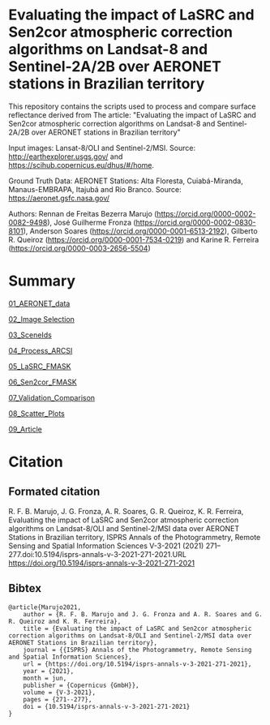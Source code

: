 # Evaluating the impact of LaSRC and Sen2cor atmospheric correction algorithms on Landsat-8 and Sentinel-2A/2B over AERONET stations in Brazilian territory

This repository contains the scripts used to process and compare surface reflectance derived from The article: "Evaluating the impact of LaSRC and Sen2cor atmospheric correction algorithms on Landsat-8 and Sentinel-2A/2B over AERONET stations in Brazilian territory"

Input images: Lansat-8/OLI and Sentinel-2/MSI. Source: http://earthexplorer.usgs.gov/ and https://scihub.copernicus.eu/dhus/#/home.

Ground Truth Data: AERONET Stations: Alta Floresta, Cuiabá-Miranda, Manaus-EMBRAPA, Itajubá and Rio Branco. Source: https://aeronet.gsfc.nasa.gov/

Authors: Rennan de Freitas Bezerra Marujo (https://orcid.org/0000-0002-0082-9498), José Guilherme Fronza (https://orcid.org/0000-0002-0830-8101), Anderson Soares (https://orcid.org/0000-0001-6513-2192), Gilberto R. Queiroz (https://orcid.org/0000-0001-7534-0219) and Karine R. Ferreira (https://orcid.org/0000-0003-2656-5504)

# Summary

[01_AERONET_data](https://github.com/marujore/Evaluating-the-impact-of-LaSRC-and-Sen2cor-atmospheric-correction-algorithms-on-Landsat-8-and-Sentin/tree/main/aeronet_data)

[02_Image Selection](https://github.com/marujore/Evaluating-the-impact-of-LaSRC-and-Sen2cor-atmospheric-correction-algorithms-on-Landsat-8-and-Sentin/blob/main/scripts/Image_selection.ipynb)

[03_SceneIds](https://github.com/marujore/Evaluating-the-impact-of-LaSRC-and-Sen2cor-atmospheric-correction-algorithms-on-Landsat-8-and-Sentin/tree/main/sceneids)

[04_Process_ARCSI](https://github.com/marujore/Evaluating-the-impact-of-LaSRC-and-Sen2cor-atmospheric-correction-algorithms-on-Landsat-8-and-Sentin/blob/main/scripts/process_ARCSI_calls.ipynb)

[05_LaSRC_FMASK](https://github.com/marujore/LaSRC-LEDAPS-Fmask)

[06_Sen2cor_FMASK](https://github.com/marujore/sen2cor-Fmask)

[07_Validation_Comparison](https://github.com/marujore/Evaluating-the-impact-of-LaSRC-and-Sen2cor-atmospheric-correction-algorithms-on-Landsat-8-and-Sentin/blob/main/scripts/validation.py)

[08_Scatter_Plots](https://github.com/marujore/Evaluating-the-impact-of-LaSRC-and-Sen2cor-atmospheric-correction-algorithms-on-Landsat-8-and-Sentin/tree/main/scatter_plots)

[09_Article](https://github.com/marujore/Evaluating-the-impact-of-LaSRC-and-Sen2cor-atmospheric-correction-algorithms-on-Landsat-8-and-Sentin/tree/main/scatter_plots)

# Citation
## Formated citation
R. F. B. Marujo, J. G. Fronza, A. R. Soares, G. R. Queiroz, K. R. Ferreira, Evaluating the impact of LaSRC and Sen2cor atmospheric correction algorithms on Landsat-8/OLI and Sentinel-2/MSI data over AERONET Stations in Brazilian territory, ISPRS Annals of the Photogrammetry, Remote Sensing and Spatial Information Sciences V-3-2021 (2021) 271–277.doi:10.5194/isprs-annals-v-3-2021-271-2021.URL https://doi.org/10.5194/isprs-annals-v-3-2021-271-2021
## Bibtex

    @article{Marujo2021,
        author = {R. F. B. Marujo and J. G. Fronza and A. R. Soares and G. R. Queiroz and K. R. Ferreira},
        title = {Evaluating the impact of LaSRC and Sen2cor atmospheric correction algorithms on Landsat-8/OLI and Sentinel-2/MSI data over AERONET Stations in Brazilian territory},
        journal = {{ISPRS} Annals of the Photogrammetry, Remote Sensing and Spatial Information Sciences},
        url = {https://doi.org/10.5194/isprs-annals-v-3-2021-271-2021},
        year = {2021},
        month = jun,
        publisher = {Copernicus {GmbH}},
        volume = {V-3-2021},
        pages = {271--277},
        doi = {10.5194/isprs-annals-v-3-2021-271-2021}
    }
